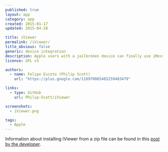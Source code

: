 ```yaml
---
published: true
layout: app
category: app
created: 2015-01-17
updated: 2015-04-28

title: iViewer
permalink: /iViewer/
title_obvious: false
generic: device integration
description: Apple users with a jailbroken device can finally use iMessage remotely!
license: GPL v3

authors:
  - name: Felipe Escoto (Philip Scott)
    url: "https://plus.google.com/116970085465259483479"

links:
  - type: GitHub
    url: Philip-Scott/iViewer

screenshots:
  - iViewer.png

tags:
  - Apple
---
```


Information about installing iViewer from a zip file can be found in this [post by the developer](https://plus.google.com/116970085465259483479/posts/aSn5LaQSt2x).

